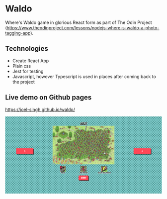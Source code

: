 # Waldo
Where's Waldo game in glorious React form as part of The Odin Project (https://www.theodinproject.com/lessons/nodejs-where-s-waldo-a-photo-tagging-app).

## Technologies
- Create React App
- Plain css
- Jest for testing
- Javascript, however Typescript is used in places after coming back to the project

## Live demo on Github pages
https://joel-singh.github.io/waldo/

![](./project-screenshot.png)
